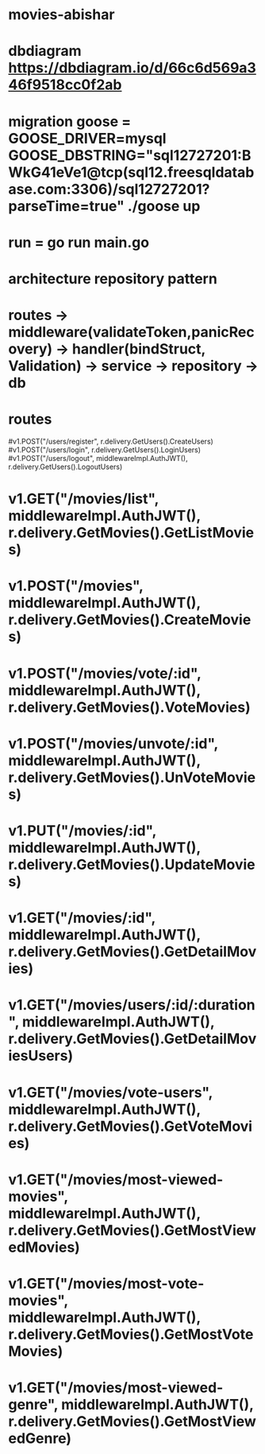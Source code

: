 # movies-abishar

# dbdiagram https://dbdiagram.io/d/66c6d569a346f9518cc0f2ab

# migration goose = GOOSE_DRIVER=mysql GOOSE_DBSTRING="sql12727201:BWkG41eVe1@tcp(sql12.freesqldatabase.com:3306)/sql12727201?parseTime=true" ./goose up

# run = go run main.go
# architecture repository pattern
# routes -> middleware(validateToken,panicRecovery) -> handler(bindStruct, Validation) -> service -> repository -> db
# routes
#v1.POST("/users/register", r.delivery.GetUsers().CreateUsers)
#v1.POST("/users/login", r.delivery.GetUsers().LoginUsers)
#v1.POST("/users/logout", middlewareImpl.AuthJWT(), r.delivery.GetUsers().LogoutUsers)

# v1.GET("/movies/list", middlewareImpl.AuthJWT(), r.delivery.GetMovies().GetListMovies)
# v1.POST("/movies", middlewareImpl.AuthJWT(), r.delivery.GetMovies().CreateMovies)
#	v1.POST("/movies/vote/:id", middlewareImpl.AuthJWT(), r.delivery.GetMovies().VoteMovies)
#	v1.POST("/movies/unvote/:id", middlewareImpl.AuthJWT(), r.delivery.GetMovies().UnVoteMovies)

#	v1.PUT("/movies/:id", middlewareImpl.AuthJWT(), r.delivery.GetMovies().UpdateMovies)
#	v1.GET("/movies/:id", middlewareImpl.AuthJWT(), r.delivery.GetMovies().GetDetailMovies)
#	v1.GET("/movies/users/:id/:duration", middlewareImpl.AuthJWT(), r.delivery.GetMovies().GetDetailMoviesUsers)

#	v1.GET("/movies/vote-users", middlewareImpl.AuthJWT(), r.delivery.GetMovies().GetVoteMovies)

#	v1.GET("/movies/most-viewed-movies", middlewareImpl.AuthJWT(), r.delivery.GetMovies().GetMostViewedMovies)
#	v1.GET("/movies/most-vote-movies", middlewareImpl.AuthJWT(), r.delivery.GetMovies().GetMostVoteMovies)
#	v1.GET("/movies/most-viewed-genre", middlewareImpl.AuthJWT(), r.delivery.GetMovies().GetMostViewedGenre)
